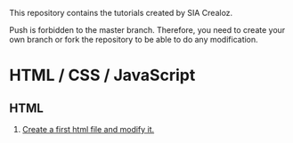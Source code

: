 This repository contains the tutorials created by SIA Crealoz.

Push is forbidden to the master branch. Therefore, you need to create your own branch or fork the repository to be able to do any modification.

# HTML / CSS / JavaScript

## HTML

1. [Create a first html file and modify it.](/html/first-html-file.md)